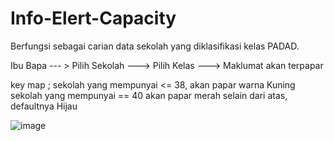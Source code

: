 # Info-Elert-Capacity

Berfungsi sebagai carian data sekolah yang diklasifikasi kelas PADAD. 

Ibu Bapa --- > Pilih Sekolah ---> Pilih Kelas ---> Maklumat akan terpapar 

key map ;
sekolah yang mempunyai <= 38, akan papar warna Kuning
sekolah yang mempunyai == 40 akan papar merah
selain dari atas, defaultnya Hijau

![image](https://github.com/maxsim86/info-kepadatan-kelas/assets/309479/dfb83cbd-28bb-4717-bbc4-76aa91ab5729)


